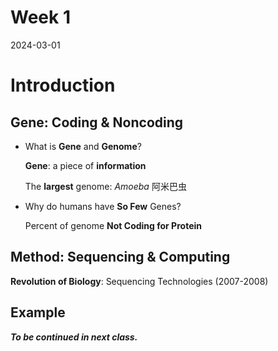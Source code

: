 # Week 1
2024-03-01

# Introduction

## Gene: Coding & Noncoding

+ What is **Gene** and **Genome**?

    **Gene**: a piece of **information**

    The **largest** genome: *Amoeba* 阿米巴虫

+ Why do humans have **So Few** Genes?

    Percent of genome **Not Coding for Protein**

## Method: Sequencing & Computing

**Revolution of Biology**: Sequencing Technologies (2007-2008)



## Example

***To be continued in next class.***



